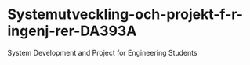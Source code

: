 # Systemutveckling-och-projekt-f-r-ingenj-rer-DA393A
System Development and Project for Engineering Students
